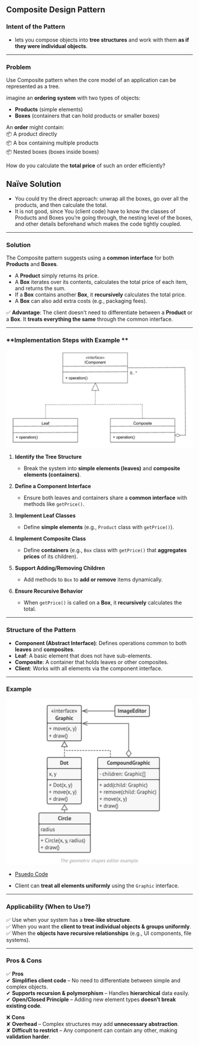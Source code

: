 ## Composite Design Pattern 

### **Intent of the Pattern**  
- lets you compose objects into **tree structures** and work with them **as if they were individual objects**.
---

### **Problem**  
Use Composite pattern when the core model of an application can be represented as a tree.  

imagine an **ordering system** with two types of objects:  
- **Products** (simple elements)  
- **Boxes** (containers that can hold products or smaller boxes)  

An **order** might contain:  
📦 A product directly  
📦 A box containing multiple products  
📦 Nested boxes (boxes inside boxes)  

How do you calculate the **total price** of such an order efficiently?

## Naïve Solution
- You could try the direct approach: unwrap all the boxes, go over all the products, and then calculate the total.  
- It is not good, since You (client code) have to know the classes of Products and Boxes you’re going through, the nesting level of the boxes, and other details beforehand which makes the code tightly coupled.
---

### **Solution**  
The Composite pattern suggests using a **common interface** for both **Products** and **Boxes**.

- A **Product** simply returns its price.  
- A **Box** iterates over its contents, calculates the total price of each item, and returns the sum.  
- If a **Box** contains another **Box**, it **recursively** calculates the total price.  
- A **Box** can also add extra costs (e.g., packaging fees).  

✅ **Advantage**: The client doesn't need to differentiate between a **Product** or a **Box**. It **treats everything the same** through the common interface.

---

### **Implementation Steps with Example **  

![General Class Diagram](/design_patterns/resources/images/composite_pattern.png)

1. **Identify the Tree Structure**  
   - Break the system into **simple elements (leaves)** and **composite elements (containers)**.  

2. **Define a Component Interface**  
   - Ensure both leaves and containers share a **common interface** with methods like `getPrice()`.  

3. **Implement Leaf Classes**  
   - Define **simple elements** (e.g., `Product` class with `getPrice()`).  

4. **Implement Composite Class**  
   - Define **containers** (e.g., `Box` class with `getPrice()` that **aggregates prices** of its children).  

5. **Support Adding/Removing Children**  
   - Add methods to `Box` to **add or remove** items dynamically.  

6. **Ensure Recursive Behavior**  
   - When `getPrice()` is called on a **Box**, it **recursively** calculates the total.  

---

### **Structure of the Pattern**  
- **Component (Abstract Interface)**: Defines operations common to both **leaves** and **composites**.  
- **Leaf**: A basic element that does not have sub-elements.  
- **Composite**: A container that holds leaves or other composites.  
- **Client**: Works with all elements via the component interface.  

---

### Example

![Example Diagram](/design_patterns/resources/images/composite_pattern_example.png)

- [Psuedo Code](composite.py)  
 
- Client can **treat all elements uniformly** using the `Graphic` interface.

---

### **Applicability (When to Use?)**  
✅ Use when your system has a **tree-like structure**.  
✅ When you want the **client to treat individual objects & groups uniformly**.  
✅ When the **objects have recursive relationships** (e.g., UI components, file systems).  

---

### **Pros & Cons**  

✅ **Pros**  
✔ **Simplifies client code** – No need to differentiate between simple and complex objects.  
✔ **Supports recursion & polymorphism** – Handles **hierarchical** data easily.  
✔ **Open/Closed Principle** – Adding new element types **doesn’t break existing code**.  

❌ **Cons**  
✘ **Overhead** – Complex structures may add **unnecessary abstraction**.  
✘ **Difficult to restrict** – Any component can contain any other, making **validation harder**.  
